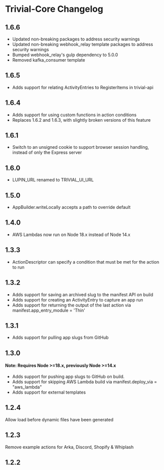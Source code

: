 
# Trivial-Core Changelog

## 1.6.6
- Updated non-breaking packages to address security warnings 
- Updated non-breaking webhook_relay template packages to address security warnings
- Bumped webhook_relay's gulp dependency to 5.0.0
- Removed kafka_consumer template

## 1.6.5
- Adds support for relating ActivityEntries to RegisterItems in trivial-api

## 1.6.4
- Adds support for using custom functions in action conditions
- Replaces 1.6.2 and 1.6.3, with slightly broken versions of this feature

## 1.6.1
- Switch to an unsigned cookie to support browser session handling, instead of only the Express server

## 1.6.0
- LUPIN_URL renamed to TRIVIAL_UI_URL

## 1.5.0
- AppBuilder.writeLocally accepts a path to override default

## 1.4.0
- AWS Lambdas now run on Node 18.x instead of Node 14.x

## 1.3.3
- ActionDescriptor can specify a condition that must be met for the action to run

## 1.3.2
- Adds support for saving an archived slug to the manifest API on build
- Adds support for creating an ActivityEntry to capture an app run
- Adds support for returning the output of the last action via manifest.app_entry_module = 'Thin'

## 1.3.1
- Adds support for pulling app slugs from GitHub

## 1.3.0
#### Note: Requires Node >=18.x, previously Node >=14.x

- Adds support for pushing app slugs to GitHub on build.
- Adds support for skipping AWS Lambda build via manifest.deploy_via = "aws_lambda"
- Adds support for external templates

## 1.2.4
Allow load before dynamic files have been generated

## 1.2.3
Remove example actions for Arka, Discord, Shopify & Whiplash

## 1.2.2
